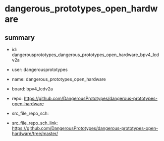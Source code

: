 # dangerous_prototypes_open_hardware
 
## summary 
* id: dangerousprototypes_dangerous_prototypes_open_hardware_bpv4_lcdv2a
* user: dangerousprototypes
* name: dangerous_prototypes_open_hardware
* board: bpv4_lcdv2a
* repo: https://github.com/DangerousPrototypes/dangerous-prototypes-open-hardware



* src_file_repo_sch: 
* src_file_repo_sch_link: https://github.com/DangerousPrototypes/dangerous-prototypes-open-hardware/tree/master/






